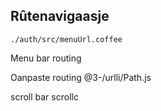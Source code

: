 ## Rûtenavigaasje

`./auth/src/menuUrl.coffee`

Menu bar routing

Oanpaste routing
@3-/urlli/Path.js

scroll bar
scrollc